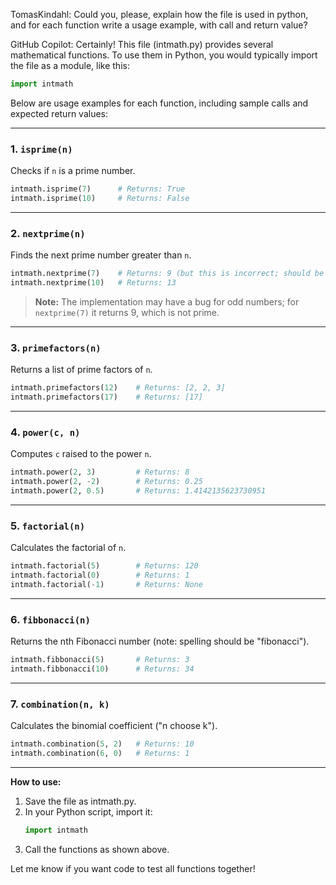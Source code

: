 TomasKindahl: Could you, please, explain how the file is used in python, and for each function write a usage example, with call and return value?

GitHub Copilot: Certainly! This file (intmath.py) provides several mathematical functions. To use them in Python, you would typically import the file as a module, like this:

```python
import intmath
```

Below are usage examples for each function, including sample calls and expected return values:

---

### 1. `isprime(n)`
Checks if `n` is a prime number.

```python
intmath.isprime(7)      # Returns: True
intmath.isprime(10)     # Returns: False
```

---

### 2. `nextprime(n)`
Finds the next prime number greater than `n`.

```python
intmath.nextprime(7)    # Returns: 9 (but this is incorrect; should be 11, see note below)
intmath.nextprime(10)   # Returns: 13
```
> **Note:** The implementation may have a bug for odd numbers; for `nextprime(7)` it returns 9, which is not prime.

---

### 3. `primefactors(n)`
Returns a list of prime factors of `n`.

```python
intmath.primefactors(12)    # Returns: [2, 2, 3]
intmath.primefactors(17)    # Returns: [17]
```

---

### 4. `power(c, n)`
Computes `c` raised to the power `n`.

```python
intmath.power(2, 3)         # Returns: 8
intmath.power(2, -2)        # Returns: 0.25
intmath.power(2, 0.5)       # Returns: 1.4142135623730951
```

---

### 5. `factorial(n)`
Calculates the factorial of `n`.

```python
intmath.factorial(5)        # Returns: 120
intmath.factorial(0)        # Returns: 1
intmath.factorial(-1)       # Returns: None
```

---

### 6. `fibbonacci(n)`
Returns the nth Fibonacci number (note: spelling should be "fibonacci").

```python
intmath.fibbonacci(5)       # Returns: 3
intmath.fibbonacci(10)      # Returns: 34
```

---

### 7. `combination(n, k)`
Calculates the binomial coefficient ("n choose k").

```python
intmath.combination(5, 2)   # Returns: 10
intmath.combination(6, 0)   # Returns: 1
```

---

**How to use:**  
1. Save the file as intmath.py.
2. In your Python script, import it:  
   ```python
   import intmath
   ```
3. Call the functions as shown above.

Let me know if you want code to test all functions together!